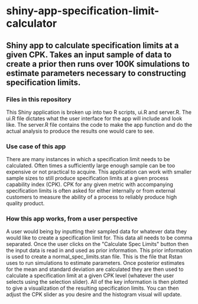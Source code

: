 # shiny-app-specification-limit-calculator

## Shiny app to calculate specification limits at a given CPK. Takes an input sample of data to create a prior then runs over 100K simulations to estimate parameters necessary to constructing specification limits.

### Files in this repository 
This Shiny application is broken up into two R scripts, ui.R and server.R. The ui.R file dictates what the user interface for the app will include and look like. The server.R file contains the code to make the app function and do the actual analysis to produce the results one would care to see. 

### Use case of this app
There are many instances in which a specification limit needs to be calculated. Often times a sufficiently large enough sample can be too expensive or not practical to acquire. This application can work with smaller sample sizes to still produce specification limits at a given process capability index (CPK). CPK for any given metric with accompanying specification limits is often asked for either internally or from external customers to measure the ability of a process to reliably produce high quality product. 

### How this app works, from a user perspective  
A user would being by inputting their sampled data for whatever data they would like to create a specification limit for. This data all needs to be comma separated. Once the user clicks on the "Calculate Spec Limits" button then the input data is read in and used as prior information. This prior information is used to create a normal_spec_limits.stan file. This is the file that Rstan uses to run simulations to estimate parameters. Once posterior estimates for the mean and standard deviation are calculated they are then used to calculate a specification limit at a given CPK level (whatever the user selects using the selection slider). All of the key information is then plotted to give a visualization of the resulting specification limits. You can then adjust the CPK slider as you desire and the histogram visual will update. 

